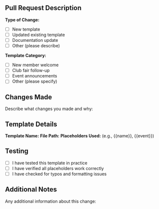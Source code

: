 ## Pull Request Description

**Type of Change:**
- [ ] New template
- [ ] Updated existing template
- [ ] Documentation update
- [ ] Other (please describe)

**Template Category:**
- [ ] New member welcome
- [ ] Club fair follow-up
- [ ] Event announcements
- [ ] Other (please specify)

## Changes Made

Describe what changes you made and why:

## Template Details

**Template Name:** 
**File Path:** 
**Placeholders Used:** (e.g., {{name}}, {{event}})

## Testing

- [ ] I have tested this template in practice
- [ ] I have verified all placeholders work correctly
- [ ] I have checked for typos and formatting issues

## Additional Notes

Any additional information about this change:
